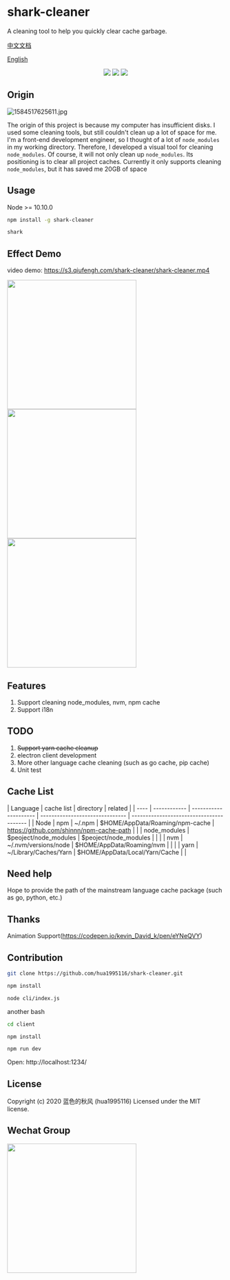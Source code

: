 # shark-cleaner

A cleaning tool to help you quickly clear cache garbage.

[中文文档](./zh-CN.md)

[English](./)

<p align="center">
    <a href="https://npmcharts.com/compare/shark-cleaner?minimal=true" rel="nofollow"><img src="https://img.shields.io/npm/dm/shark-cleaner.svg" style="max-width:100%;"></a>
    <a href="https://www.npmjs.com/package/shark-cleaner" rel="nofollow"><img src="https://img.shields.io/npm/v/shark-cleaner.svg" style="max-width:100%;"></a>
    <a href="https://www.npmjs.com/package/shark-cleaner" rel="nofollow"><img src="https://img.shields.io/npm/l/shark-cleaner.svg?style=flat" style="max-width:100%;"></a>
</p>

## Origin

![1584517625611.jpg](https://s3.qiufengh.com/blog/1584517625611.jpg)

The origin of this project is because my computer has insufficient disks. I used some cleaning tools, but still couldn't clean up a lot of space for me. I'm a front-end development engineer, so I thought of a lot of `node_modules` in my working directory. Therefore, I developed a visual tool for cleaning `node_modules`. Of course, it will not only clean up `node_modules`. Its positioning is to clear all project caches. Currently it only supports cleaning `node_modules`, but it has saved me 20GB of space


## Usage

Node >= 10.10.0

```bash
npm install -g shark-cleaner

shark
```

## Effect Demo

video demo: https://s3.qiufengh.com/shark-cleaner/shark-cleaner.mp4

<img src="https://s3.qiufengh.com/shark-cleaner/shark-init.jpg" width="300"/>

<img src="https://s3.qiufengh.com/shark-cleaner/shark-scanner.jpg" width="300"/>

<img src="https://s3.qiufengh.com/shark-cleaner/shark-computed.jpg" width="300"/>


## Features

1. Support cleaning node_modules, nvm, npm cache
2. Support i18n

## TODO

1. ~~Support yarn cache cleanup~~
2. electron client development
3. More other language cache cleaning (such as go cache, pip cache)
4. Unit test


## Cache List

| Language | cache list    | directory                                                         | related                                   |
| ---- | ------------ | --------------------- | ------------------------------- | ---------------------------------------- |
| Node | npm          | ~/.npm                | $HOME/AppData/Roaming/npm-cache | https://github.com/shinnn/npm-cache-path |
|      | node_modules | $peoject/node_modules | $peoject/node_modules           |                                          |
|      | nvm          | ~/.nvm/versions/node  | $HOME/AppData/Roaming/nvm       |                                          |
|      | yarn         | ~/Library/Caches/Yarn | $HOME/AppData/Local/Yarn/Cache  |                                          |


## Need help

Hope to provide the path of the mainstream language cache package (such as go, python, etc.)

## Thanks

Animation Support(https://codepen.io/kevin_David_k/pen/eYNeQVY)

## Contribution

```bash
git clone https://github.com/hua1995116/shark-cleaner.git

npm install

node cli/index.js
```
another bash

```bash
cd client

npm install

npm run dev
```

Open: http://localhost:1234/

## License

Copyright (c) 2020 蓝色的秋风 (hua1995116) Licensed under the MIT license.

## Wechat Group

<img src="https://s3.qiufengh.com/blog/WechatIMG713.jpeg" width="300"/>